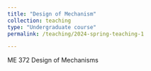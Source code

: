 ```yaml
---
title: "Design of Mechanism"
collection: teaching
type: "Undergraduate course"
permalink: /teaching/2024-spring-teaching-1

---
```


ME 372 Design of Mechanisms
